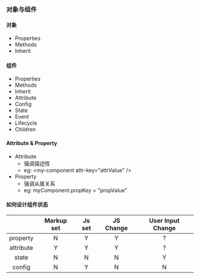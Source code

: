 ### 对象与组件
#### 对象
- Properties
- Methods
- Inherit
#### 组件
- Properties
- Methods
- Inherit
- Attribute
- Config
- State
- Event
- Lifecycle
- Children

#### Attribute & Property
- Attribute
  - 强调描述性
  - eg: \<my-component attr-key="attrValue" /\>
- Property
  - 强调从属关系
  - eg: myComponent.propKey = "propValue"


#### 如何设计组件状态

| |Markup set| Js set| JS Change| User Input Change|
|:---:|:---:|:---:|:---:|:---:|
|property| N | Y | Y | ? |
|attribute| Y | Y | Y | ? |
|state| N | N | N | Y |
|config| N | Y | N | N |